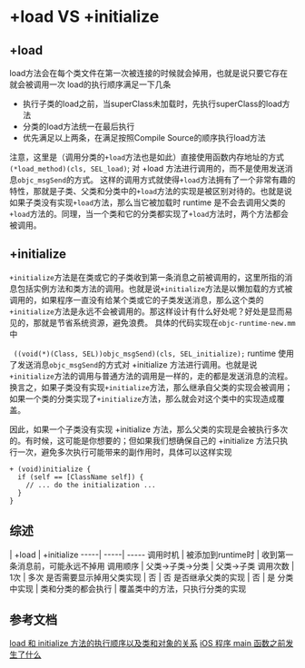 # +load VS +initialize

## +load
load方法会在每个类文件在第一次被连接的时候就会掉用，也就是说只要它存在就会被调用一次
load的执行顺序满足一下几条

* 执行子类的load之前，当superClass未加载时，先执行superClass的load方法
* 分类的load方法统一在最后执行
* 优先满足以上两条，在满足按照Compile Source的顺序执行load方法

注意，这里是（调用分类的`+load`方法也是如此）直接使用函数内存地址的方式`(*load_method)(cls, SEL_load)`; 对 +load 方法进行调用的，而不是使用发送消息`objc_msgSend`的方式。
这样的调用方式就使得`+load`方法拥有了一个非常有趣的特性，那就是子类、父类和分类中的`+load`方法的实现是被区别对待的。也就是说如果子类没有实现`+load`方法，那么当它被加载时 runtime 是不会去调用父类的`+load`方法的。同理，当一个类和它的分类都实现了`+load`方法时，两个方法都会被调用。

## +initialize
`+initialize`方法是在类或它的子类收到第一条消息之前被调用的，这里所指的消息包括实例方法和类方法的调用。也就是说`+initialize`方法是以懒加载的方式被调用的，如果程序一直没有给某个类或它的子类发送消息，那么这个类的`+initialize`方法是永远不会被调用的。那这样设计有什么好处呢？好处是显而易见的，那就是节省系统资源，避免浪费。
具体的代码实现在`objc-runtime-new.mm`中

` ((void(*)(Class, SEL))objc_msgSend)(cls, SEL_initialize);`
runtime 使用了发送消息`objc_msgSend`的方式对 +initialize 方法进行调用。也就是说 `+initialize`方法的调用与普通方法的调用是一样的，走的都是发送消息的流程。换言之，如果子类没有实现`+initialize`方法，那么继承自父类的实现会被调用；如果一个类的分类实现了`+initialize`方法，那么就会对这个类中的实现造成覆盖。

因此，如果一个子类没有实现 +initialize 方法，那么父类的实现是会被执行多次的。有时候，这可能是你想要的；但如果我们想确保自己的 +initialize 方法只执行一次，避免多次执行可能带来的副作用时，具体可以这样实现
```
+ (void)initialize {
  if (self == [ClassName self]) {
    // ... do the initialization ...
  }
}
```

## 综述

| +load | +initialize
-----| -----| -----
调用时机 | 被添加到runtime时 | 收到第一条消息前，可能永远不掉用
调用顺序 | 父类->子类->分类 | 父类->子类
调用次数 | 1次 | 多次
是否需要显示掉用父类实现 | 否 | 否
是否继承父类的实现 | 否 | 是
分类中实现 | 类和分类的都会执行 | 覆盖类中的方法，只执行分类的实现
## 参考文档
[load 和 initialize 方法的执行顺序以及类和对象的关系](http://www.jianshu.com/p/9daec08ec370)
[iOS 程序 main 函数之前发生了什么](http://blog.sunnyxx.com/2014/08/30/objc-pre-main/)

